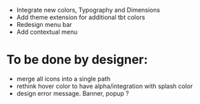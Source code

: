 - Integrate new colors, Typography and Dimensions
- Add theme extension for additional tbt colors
- Redesign menu bar
- Add contextual menu

# To be done by designer:
- merge all icons into a single path
- rethink hover color to have alpha/integration with splash color
- design error message. Banner, popup ?